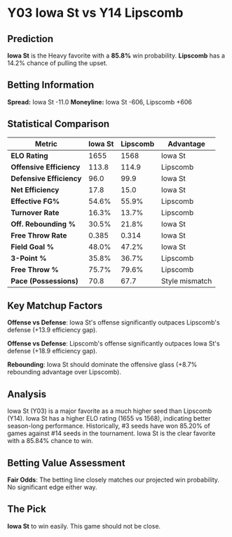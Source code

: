 # Y03 Iowa St vs Y14 Lipscomb

## Prediction
**Iowa St** is the Heavy favorite with a **85.8%** win probability.
**Lipscomb** has a 14.2% chance of pulling the upset.

## Betting Information
**Spread:** Iowa St -11.0
**Moneyline:** Iowa St -606, Lipscomb +606

## Statistical Comparison

| Metric | Iowa St | Lipscomb | Advantage |
|--------|-----------------|-----------------|----------|
| **ELO Rating** | 1655 | 1568 | Iowa St |
| **Offensive Efficiency** | 113.8 | 114.9 | Lipscomb |
| **Defensive Efficiency** | 96.0 | 99.9 | Iowa St |
| **Net Efficiency** | 17.8 | 15.0 | Iowa St |
| **Effective FG%** | 54.6% | 55.9% | Lipscomb |
| **Turnover Rate** | 16.3% | 13.7% | Lipscomb |
| **Off. Rebounding %** | 30.5% | 21.8% | Iowa St |
| **Free Throw Rate** | 0.385 | 0.314 | Iowa St |
| **Field Goal %** | 48.0% | 47.2% | Iowa St |
| **3-Point %** | 35.8% | 36.7% | Lipscomb |
| **Free Throw %** | 75.7% | 79.6% | Lipscomb |
| **Pace (Possessions)** | 70.8 | 67.7 | Style mismatch |

## Key Matchup Factors

**Offense vs Defense**: Iowa St's offense significantly outpaces Lipscomb's defense (+13.9 efficiency gap).

**Offense vs Defense**: Lipscomb's offense significantly outpaces Iowa St's defense (+18.9 efficiency gap).

**Rebounding**: Iowa St should dominate the offensive glass (+8.7% rebounding advantage over Lipscomb).

## Analysis

Iowa St (Y03) is a major favorite as a much higher seed than Lipscomb (Y14). Iowa St has a higher ELO rating (1655 vs 1568), indicating better season-long performance. Historically, #3 seeds have won 85.20% of games against #14 seeds in the tournament. Iowa St is the clear favorite with a 85.84% chance to win.

## Betting Value Assessment

**Fair Odds**: The betting line closely matches our projected win probability. No significant edge either way.

## The Pick

**Iowa St** to win easily. This game should not be close.


